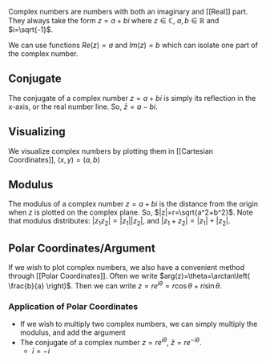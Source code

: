 Complex numbers are numbers with both an imaginary and [[Real]] part.
They always take the form $z=a+bi$ where $z\in\mathbb{C}$, $a,b\in\mathbb{R}$ and $i=\sqrt{-1}$.

We can use functions $Re(z)=a$ and $Im(z)=b$ which can isolate one part of the complex number.
## Conjugate
The conjugate of a complex number $z=a+bi$ is simply its reflection in the x-axis, or the real number line. So, $\bar{z}=a-bi$.
## Visualizing
We visualize complex numbers by plotting them in [[Cartesian Coordinates]], $(x,y)=(a,b)$
## Modulus
The modulus of a complex number $z=a+bi$ is the distance from the origin when $z$ is plotted on the complex plane. So, $|z|=r=\sqrt{a^2+b^2}$.
Note that modulus distributes: $\lvert z_{1}z_{2} \rvert=\lvert z_{1} \rvert\lvert z_{2} \rvert$, and $\lvert z_{1}+z_{2} \rvert=\lvert z_{1} \rvert+\lvert z_{2} \rvert$.
## Polar Coordinates/Argument
If we wish to plot complex numbers, we also have a convenient method through [[Polar Coordinates]]. Often we write $arg(z)=\theta=\arctan\left( \frac{b}{a} \right)$. Then we can write $z=r e^{i\theta}=r\cos\theta+ri\sin\theta$.
### Application of Polar Coordinates
- If we wish to multiply two complex numbers, we can simply multiply the modulus, and add the argument
- The conjugate of a complex number $z=r e^{i\theta}$, $\bar{z}=r e^{-i\theta}$.
    - $\bar{i}=-i$